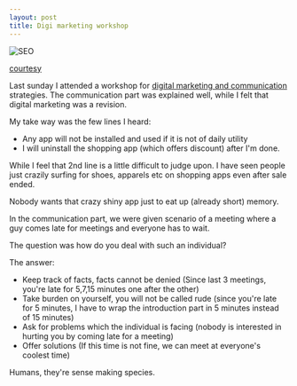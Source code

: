 ```yaml
---
layout: post
title: Digi marketing workshop
---
```


![SEO](http://www.miragesearch.co.uk/wp-content/uploads/2015/07/Online-Marketing.png)

[courtesy](http://www.miragesearch.co.uk/online-digital-marketing/)

Last sunday I attended a workshop for [digital marketing and communication](http://www.knowdigitalmarketing.com/) strategies. The communication part was explained well, while I felt that digital marketing was a revision.

My take way was the few lines I heard:

 - Any app will not be installed and used if it is not of daily utility
 - I will uninstall the shopping app (which offers discount) after I'm done.

While I feel that 2nd line is a little difficult to judge upon. I have seen people just crazily surfing for shoes, apparels etc on shopping apps even after sale ended.

Nobody wants that crazy shiny app just to eat up (already short) memory.

In the communication part, we were given scenario of a meeting where a guy comes late for meetings and everyone has to wait.

The question was how do you deal with such an individual?

The answer:

 - Keep track of facts, facts cannot be denied (Since last 3 meetings, you're late for 5,7,15 minutes one after the other)
 - Take burden on yourself, you will not be called rude (since you're late for 5 minutes, I have to wrap the introduction part in 5 minutes instead of 15 minutes)
 - Ask for problems which the individual is facing (nobody is interested in hurting you by coming late for a meeting)
 - Offer solutions (If this time is not fine, we can meet at everyone's coolest time)

Humans, they're sense making species.
